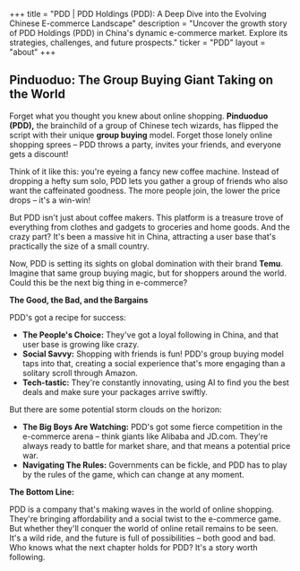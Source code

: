+++
title = "PDD |  PDD Holdings (PDD): A Deep Dive into the Evolving Chinese E-commerce Landscape"
description = "Uncover the growth story of PDD Holdings (PDD) in China's dynamic e-commerce market. Explore its strategies, challenges, and future prospects."
ticker = "PDD"
layout = "about"
+++

        


## Pinduoduo: The Group Buying Giant Taking on the World

Forget what you thought you knew about online shopping. **Pinduoduo (PDD),** the brainchild of a group of Chinese tech wizards, has flipped the script with their unique **group buying** model. Forget those lonely online shopping sprees – PDD throws a party, invites your friends, and everyone gets a discount! 

Think of it like this: you're eyeing a fancy new coffee machine. Instead of dropping a hefty sum solo, PDD lets you gather a group of friends who also want the caffeinated goodness.  The more people join, the lower the price drops – it's a win-win! 

But PDD isn't just about coffee makers. This platform is a treasure trove of everything from clothes and gadgets to groceries and home goods. And the crazy part? It's been a massive hit in China, attracting a user base that's practically the size of a small country.  

Now, PDD is setting its sights on global domination with their brand **Temu**. Imagine that same group buying magic, but for shoppers around the world.  Could this be the next big thing in e-commerce? 

**The Good, the Bad, and the Bargains**

PDD's got a recipe for success:

* **The People's Choice:** They've got a loyal following in China, and that user base is growing like crazy.  
* **Social Savvy:**  Shopping with friends is fun! PDD's group buying model taps into that, creating a social experience that's more engaging than a solitary scroll through Amazon. 
* **Tech-tastic:** They're constantly innovating, using AI to find you the best deals and make sure your packages arrive swiftly. 

But there are some potential storm clouds on the horizon:

* **The Big Boys Are Watching:** PDD's got some fierce competition in the e-commerce arena – think giants like Alibaba and JD.com. They're always ready to battle for market share, and that means a potential price war. 
* **Navigating The Rules:**  Governments can be fickle, and PDD has to play by the rules of the game, which can change at any moment. 

**The Bottom Line:**

PDD is a company that's making waves in the world of online shopping.  They're bringing affordability and a social twist to the e-commerce game.  But whether they'll conquer the world of online retail remains to be seen. It's a wild ride, and the future is full of possibilities – both good and bad.  Who knows what the next chapter holds for PDD?  It's a story worth following. 

        